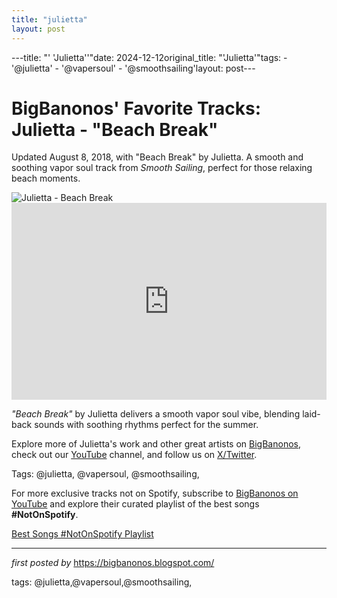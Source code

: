 ```yaml
---
title: "julietta"
layout: post
---
```

---title: "' 'Julietta''"date: 2024-12-12original_title: "'Julietta'"tags:  - '@julietta'  - '@vapersoul'  - '@smoothsailing'layout: post---<!-- Post Title --><h1 >BigBanonos' Favorite Tracks: Julietta - "Beach Break"</h1> <!-- Introductory Text --><p >Updated August 8, 2018, with "Beach Break" by Julietta. A smooth and soothing vapor soul track from *Smooth Sailing*, perfect for those relaxing beach moments.</p> <!-- Featured Image --><div > <img src="https://f4.bcbits.com/img/0013679584_10.jpg" alt="Julietta - Beach Break" /></div> <!-- YouTube Video Embed --><div > <iframe width="100%" height="315" src="https://www.youtube.com/embed/zi9rHsCCF-k" title="Beach Break" frameborder="0" allow="accelerometer; autoplay; clipboard-write; encrypted-media; gyroscope; picture-in-picture; web-share" referrerpolicy="strict-origin-when-cross-origin" allowfullscreen></iframe></div> <!-- Song Information --><div > <p><em>"Beach Break"</em> by Julietta delivers a smooth vapor soul vibe, blending laid-back sounds with soothing rhythms perfect for the summer.</p></div> <!-- Footer Links --><div > <p>Explore more of Julietta's work and other great artists on <a href="https://bigbanonos.blogspot.com/" target="_blank">BigBanonos</a>, check out our <a href="https://www.youtube.com/@BigBanonos" target="_blank">YouTube</a> channel, and follow us on <a href="https://x.com/bigbanonos" target="_blank">X/Twitter</a>.</p></div> <!-- Tags --><p >Tags: @julietta, @vapersoul, @smoothsailing,</p><!--Subscribe and Playlist Links--><div>    <p>For more exclusive tracks not on Spotify, subscribe to <a href="https://www.youtube.com/@BigBanonos" target="_blank">BigBanonos on YouTube</a> and explore their curated playlist of the best songs <strong>#NotOnSpotify</strong>.</p>    <p><a href="https://www.youtube.com/playlist?list=PLtuNtuTatqI0kFahUCbtbfenC_ET5O_tr" target="_blank">Best Songs #NotOnSpotify Playlist<br /></a></p></div><hr /><p><em>first posted by</em> <a href="https://bigbanonos.blogspot.com/" rel="noopener" target="_new">https://bigbanonos.blogspot.com/</a></p><p>tags: @julietta,@vapersoul,@smoothsailing,</p>